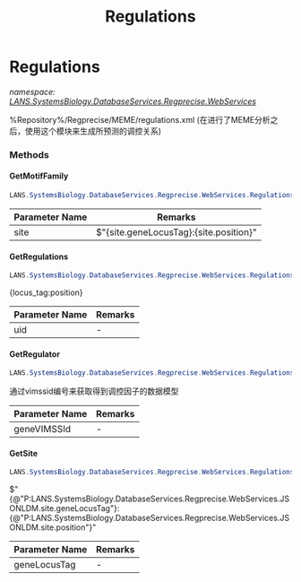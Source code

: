 ﻿---
title: Regulations
---

# Regulations
_namespace: [LANS.SystemsBiology.DatabaseServices.Regprecise.WebServices](N-LANS.SystemsBiology.DatabaseServices.Regprecise.WebServices.html)_

%Repository%/Regprecise/MEME/regulations.xml
 (在进行了MEME分析之后，使用这个模块来生成所预测的调控关系)

### Methods

#### GetMotifFamily
```csharp
LANS.SystemsBiology.DatabaseServices.Regprecise.WebServices.Regulations.GetMotifFamily(System.String)
```


|Parameter Name|Remarks|
|--------------|-------|
|site|$"{site.geneLocusTag}:{site.position}"|


#### GetRegulations
```csharp
LANS.SystemsBiology.DatabaseServices.Regprecise.WebServices.Regulations.GetRegulations(System.String)
```
{locus_tag:position}

|Parameter Name|Remarks|
|--------------|-------|
|uid|-|


#### GetRegulator
```csharp
LANS.SystemsBiology.DatabaseServices.Regprecise.WebServices.Regulations.GetRegulator(System.Int32)
```
通过vimssid编号来获取得到调控因子的数据模型

|Parameter Name|Remarks|
|--------------|-------|
|geneVIMSSId|-|


#### GetSite
```csharp
LANS.SystemsBiology.DatabaseServices.Regprecise.WebServices.Regulations.GetSite(System.String)
```
$"{@"P:LANS.SystemsBiology.DatabaseServices.Regprecise.WebServices.JSONLDM.site.geneLocusTag"}:{@"P:LANS.SystemsBiology.DatabaseServices.Regprecise.WebServices.JSONLDM.site.position"}"

|Parameter Name|Remarks|
|--------------|-------|
|geneLocusTag|-|





